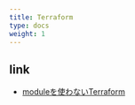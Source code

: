 ```yaml
---
title: Terraform
type: docs
weight: 1
---
```


## link

- [moduleを使わないTerraform](https://zenn.dev/smartround_dev/articles/5e20fa7223f0fd)
